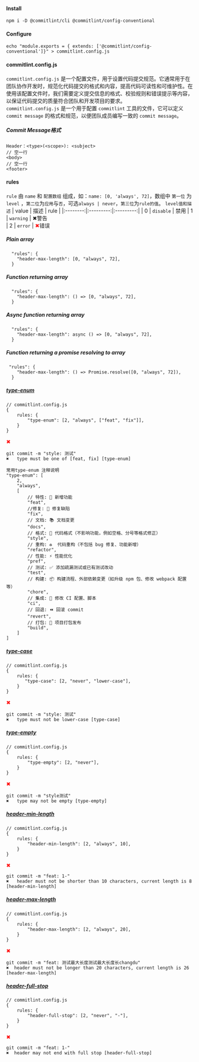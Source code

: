   
#### Install
```
npm i -D @commitlint/cli @commitlint/config-conventional
```
#### Configure
```
echo "module.exports = { extends: ['@commitlint/config-conventional']}" > commitlint.config.js
```
#### commitlint.config.js
`commitlint.config.js` 是一个配置文件，用于设置代码提交规范。它通常用于在团队协作开发时，规范化代码提交的格式和内容，提高代码可读性和可维护性。在使用该配置文件时，我们需要定义提交信息的格式、校验规则和错误提示等内容，以保证代码提交的质量符合团队和开发项目的要求。  
`commitlint.config.js` 是一个用于配置 `commitlint` 工具的文件，它可以定义 `commit message` 的格式和规范，以便团队成员编写一致的 `commit message`。
##### Commit Message格式
```
Header：<type>(<scope>): <subject>
// 空一行
<body>
// 空一行
<footer>
```
#### rules
`rule` 由 `name` 和 `配置数组` 组成，如：`name: [0, 'always', 72]`，数组中 `第一位` 为 `level`  ，`第二位`为`应用`与`否`，可选`always | never`，`第三位`为`rule的值`。
`level值和描述`
| value | 描述  | rule |
|:--------:|:---------:|:---------:|
|   0   |  `disable` | 禁用 
|   1   |  `warning` | ✖警告  
|   2   |  `error`   | <font color="red">✖</font>错误  
##### Plain array
```
  "rules": {
    "header-max-length": [0, "always", 72],
  }
```
##### Function returning array
```
  "rules": {
    "header-max-length": () => [0, "always", 72],
  }
```
##### Async function returning array
```
  "rules": {
    "header-max-length": async () => [0, "always", 72],
  }
```
##### Function returning a promise resolving to array
```
 "rules": {
    "header-max-length": () => Promise.resolve([0, "always", 72]),
  }
```

##### [type-enum](https://commitlint.js.org/#/reference-rules?id=type-enum)
```
// commitlint.config.js
{
    rules: {
        "type-enum": [2, "always", ["feat", "fix"]],
    }
}
```
<font color="red">✖</font>
```
git commit -m "style: 测试"
✖   type must be one of [feat, fix] [type-enum]
```
```
常用type-enum 注释说明
"type-enum": [
    2,
    "always",
    [
        // 特性: 🚀 新增功能
        "feat",
        //修复: 🧩 修复缺陷
        "fix",
        // 文档: 📚 文档变更
        "docs",
        // 格式: 🎨 代码格式（不影响功能，例如空格、分号等格式修正）
        "style",
        // 重构: ♻️  代码重构（不包括 bug 修复、功能新增）
        "refactor",
        // 性能: ⚡️ 性能优化
        "pref",
        // 测试: ✅ 添加疏漏测试或已有测试改动
        "test",
        // 构建: 📦️ 构建流程、外部依赖变更（如升级 npm 包、修改 webpack 配置等）
        "chore",
        // 集成: 🎡 修改 CI 配置、脚本
        "ci",
        // 回退: ⏪️ 回滚 commit
        "revert",
        // 打包: 🔨 项目打包发布
        "build",
    ]
]
```

##### [type-case](https://commitlint.js.org/#/reference-rules?id=type-case)
```
// commitlint.config.js
{
    rules: {
       "type-case": [2, "never", "lower-case"],
    }
}
```
<font color="red">✖</font>
```
git commit -m "style: 测试"
✖   type must not be lower-case [type-case]
```

##### [type-empty](https://commitlint.js.org/#/reference-rules?id=type-empty)
```
// commitlint.config.js
{
    rules: {
        "type-empty": [2, "never"],
    }
}
```
<font color="red">✖</font>
```
git commit -m "style测试" 
✖   type may not be empty [type-empty]
```


##### [header-min-length](https://commitlint.js.org/#/reference-rules?id=header-min-length)
```
// commitlint.config.js
{
    rules: {
        "header-min-length": [2, "always", 10],
    }
}
```
<font color="red">✖</font>
```
git commit -m "feat: 1-"
✖   header must not be shorter than 10 characters, current length is 8 [header-min-length]
```

##### [header-max-length](https://commitlint.js.org/#/reference-rules?id=header-max-length)
```
// commitlint.config.js
{
    rules: {
        "header-max-length": [2, "always", 20],
    }
}
```
<font color="red">✖</font>
```
git commit -m "feat: 测试最大长度测试最大长度长changdu"
✖  header must not be longer than 20 characters, current length is 26 [header-max-length]
```

##### [header-full-stop](https://commitlint.js.org/#/reference-rules?id=header-full-stop)
```
// commitlint.config.js
{
    rules: {
        "header-full-stop": [2, "never", "-"],
    }
}
```
<font color="red">✖</font>
```
git commit -m "feat: 1-"
✖  header may not end with full stop [header-full-stop]
```